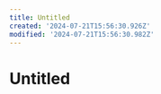 ```yaml
---
title: Untitled
created: '2024-07-21T15:56:30.926Z'
modified: '2024-07-21T15:56:30.982Z'
---
```


# Untitled
